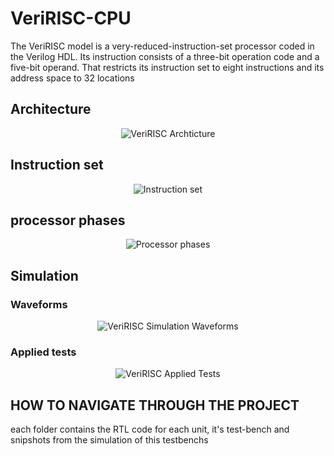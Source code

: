 # VeriRISC-CPU
The VeriRISC model is a very-reduced-instruction-set processor coded in the Verilog HDL. Its instruction consists of a three-bit operation code and a five-bit operand. That restricts its instruction set to eight instructions and its address space to 32 locations
## Architecture
<p align = "center">
    <img src="https://github.com/mohamedRaslan097/VeriRISC-CPU/assets/110209233/ec0fd738-e268-4478-9959-34f1b987c250" alt = "VeriRISC Archticture">
</p>

## Instruction set

<p align = "center">
  <img src ="https://github.com/mohamedRaslan097/VeriRISC-CPU/assets/110209233/33853470-a5b2-4d47-b2d2-e9f412e58737" alt = "Instruction set">
</p>

## processor phases
<p align = "center">
    <img src="https://github.com/mohamedRaslan097/VeriRISC-CPU/assets/110209233/1beca9c9-8b64-4c98-9810-cc3a80ff3eaf" alt = "Processor phases">
</p>

## Simulation
### Waveforms
<p align = "center">
    <img src="https://github.com/mohamedRaslan097/VeriRISC-CPU/assets/110209233/2e28c8f0-af17-4f8f-9dab-ca19543862bd" alt = "VeriRISC Simulation Waveforms">
</p>


### Applied tests
<p align = "center">
    <img src="https://github.com/mohamedRaslan097/VeriRISC-CPU/assets/110209233/74c1897a-d714-4c2c-9489-d40ea4228e01" alt = "VeriRISC Applied Tests">
</p>

## HOW TO NAVIGATE THROUGH THE PROJECT
each folder contains the RTL code for each unit, it's test-bench and snipshots from the simulation of this testbenchs
